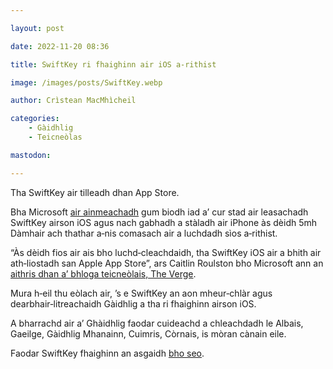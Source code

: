 ```yaml
---

layout: post

date: 2022-11-20 08:36

title: SwiftKey ri fhaighinn air iOS a‑rithist

image: /images/posts/SwiftKey.webp

author: Crìstean MacMhìcheil

categories:
    - Gàidhlig
    - Teicneòlas

mastodon:

---
```


Tha SwiftKey air tilleadh dhan App Store.

Bha Microsoft [air ainmeachadh](https://macmhicheil.scot/2022-10-02-microsoft-a-cur-stad-air-leasachadh-swiftkey-airson-ios) gum biodh iad a’ cur stad air leasachadh SwiftKey airson iOS agus nach gabhadh a stàladh air iPhone às dèidh 5mh Dàmhair ach thathar a‑nis comasach air a luchdadh sìos a‑rithist.

“Às dèidh fios air ais bho luchd‑cleachdaidh, tha SwiftKey iOS air a bhith air ath‑liostadh san Apple App Store”, ars Caitlin Roulston bho Microsoft ann an [aithris dhan a’ bhloga teicneòlais, The Verge](https://www.theverge.com/2022/11/18/23467204/swiftkey-ios-iphone-app-store-return-back-microsoft).

Mura h‑eil thu eòlach air, ’s e SwiftKey an aon mheur‑chlàr agus dearbhair‑litreachaidh Gàidhlig a tha ri fhaighinn airson iOS.

A bharrachd air a’ Ghàidhlig faodar cuideachd a chleachdadh le Albais, Gaeilge, Gàidhlig Mhanainn, Cuimris, Còrnais, is mòran cànain eile.

Faodar SwiftKey fhaighinn an asgaidh [bho seo](https://apps.apple.com/gb/app/microsoft-swiftkey-keyboard/id911813648).
